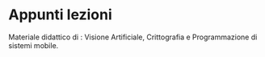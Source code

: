 # Appunti lezioni
Materiale didattico di : Visione Artificiale, Crittografia e Programmazione di sistemi mobile.
